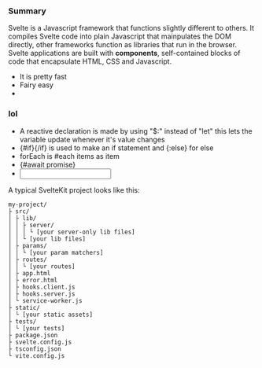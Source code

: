 ### Summary
Svelte is a Javascript framework that functions slightly different to others. It compiles Svelte code into plain Javascript that mainpulates the DOM directly, other frameworks function as libraries that run in the browser.
Svelte applications are built with **components**, self-contained blocks of code that encapsulate HTML, CSS and Javascript.
- It is pretty fast
- Fairy easy
- 



### lol
- A reactive declaration is made by using "$:" instead of "let" this lets the variable update whenever it's value changes
- {#if}{/if} is used to make an if statement and {:else} for else
- forEach is #each items as item
- {#await promise}
- <input bind:value={}>

A typical SvelteKit project looks like this:

```
my-project/
├ src/
│ ├ lib/
│ │ ├ server/
│ │ │ └ [your server-only lib files]
│ │ └ [your lib files]
│ ├ params/
│ │ └ [your param matchers]
│ ├ routes/
│ │ └ [your routes]
│ ├ app.html
│ ├ error.html
│ ├ hooks.client.js
│ ├ hooks.server.js
│ └ service-worker.js
├ static/
│ └ [your static assets]
├ tests/
│ └ [your tests]
├ package.json
├ svelte.config.js
├ tsconfig.json
└ vite.config.js
```